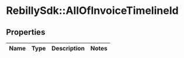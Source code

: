 # RebillySdk::AllOfInvoiceTimelineId

## Properties
Name | Type | Description | Notes
------------ | ------------- | ------------- | -------------

